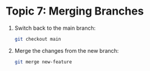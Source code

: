 
# Topic 7: Merging Branches

1. Switch back to the main branch:
   ```bash
   git checkout main
   ```

2. Merge the changes from the new branch:
   ```bash
   git merge new-feature
   ```
    